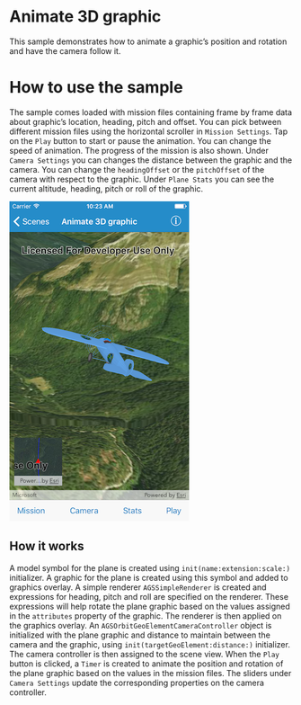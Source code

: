 # Animate 3D graphic

This sample demonstrates how to animate a graphic’s position and rotation and have the camera follow it.

# How to use the sample

The sample comes loaded with mission files containing frame by frame data about graphic’s location, heading, pitch and offset. You can pick between different mission files using the horizontal scroller in `Mission Settings`. Tap on the `Play` button to start or pause the animation. You can change the speed of animation. The progress of the mission is also shown. Under `Camera Settings` you can changes the distance between the graphic and the camera. You can change the `headingOffset` or the `pitchOffset` of the camera with respect to the graphic. Under `Plane Stats` you can see the current altitude, heading, pitch or roll of the graphic. 

![](image1.png)

## How it works

A model symbol for the plane is created using `init(name:extension:scale:)` initializer. A graphic for the plane is created using this symbol and added to graphics overlay. A simple renderer `AGSSimpleRenderer` is created and expressions for heading, pitch and roll are specified on the renderer. These expressions will help rotate the plane graphic based on the values assigned in the `attributes` property of the graphic. The renderer is then applied on the graphics overlay. An `AGSOrbitGeoElementCameraController` object is initialized with the plane graphic and distance to maintain between the camera and the graphic, using `init(targetGeoElement:distance:)` initializer. The camera controller is then assigned to the scene view. When the `Play` button is clicked, a `Timer` is created to animate the position and rotation of the plane graphic based on the values in the mission files. The sliders under `Camera Settings` update the corresponding properties on the camera controller.
